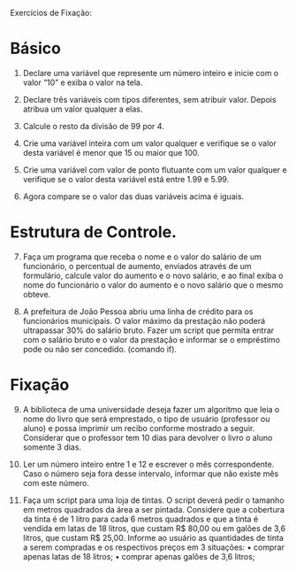 Exercícios de Fixação:

# Básico

1) Declare uma variável que represente um número inteiro e inicie com o valor “10” e exiba o valor na tela.

2) Declare três variáveis com tipos diferentes, sem atribuir valor. Depois atribua um valor qualquer a elas.

3) Calcule o resto da divisão de 99 por 4.

4) Crie uma variável inteira com um valor qualquer e verifique se o valor desta variável é menor que 15 ou maior que 100.

5) Crie uma variável com valor de ponto flutuante com um valor qualquer e verifique se o valor desta variável está entre 1.99 e 5.99.

6) Agora compare se o valor das duas variáveis acima é iguais.


# Estrutura de Controle.

7. Faça um programa que receba o nome e o valor do salário de um funcionário, o percentual de aumento, enviados através de um formulário, calcule valor do aumento e o novo salário, e ao final exiba o nome do funcionário o valor do aumento e o novo salário que o mesmo obteve.

8. A prefeitura de João Pessoa abriu uma linha de crédito para os funcionários municipais. O valor máximo da prestação não poderá ultrapassar 30% do salário bruto. Fazer um script que permita entrar com o salário bruto e o valor da prestação e informar se o empréstimo pode ou não ser concedido. (comando if).


# Fixação

9.	A biblioteca de uma universidade deseja fazer um algoritmo que leia o nome do livro que será emprestado, o tipo de usuário (professor ou aluno) e possa imprimir um recibo conforme mostrado a seguir. Considerar que o professor tem 10 dias para devolver o livro o aluno somente 3 dias.
6.	Ler um número inteiro entre 1 e 12 e escrever o mês correspondente. Caso o número seja fora desse intervalo, informar que não existe mês com este número.

10.	Faça um script para uma loja de tintas. O script deverá pedir o tamanho em metros quadrados da área a ser pintada. Considere que a cobertura da tinta é de 1 litro para cada 6 metros quadrados e que a tinta é vendida em latas de 18 litros, que custam R$ 80,00 ou em galões de 3,6 litros, que custam R$ 25,00. Informe ao usuário as quantidades de tinta a serem compradas e os respectivos preços em 3 situações: 
•	comprar apenas latas de 18 litros; 
•	comprar apenas galões de 3,6 litros; 
